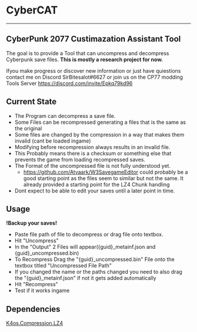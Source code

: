 # CyberCAT
--------

CyberPunk 2077 Custimazation Assistant Tool
--------
The goal is to provide a Tool that can uncompress and decompress Cyberpunk save files.
**This is mostly a research project for now.**

Ifyou make progress or discover new information or just have quiestions contact me on Discord SirBitesalot#6627 or join us on the CP77 modding Tools Server https://discord.com/invite/Epkq79kd96

Current State
--------
- The Program can decompress a save file.
- Some Files can be recompressed generating a files that is the same as the original
- Some files are changed by the compression in a way that makes them invalid (cant be loaded ingame)
- Modifying before recompression always results in an invalid file.
- This Probably means there is a checksum or something else that prevents the game from loading recompressed saves.
- The Format of the uncompressed file is not fully understood yet.
   - https://github.com/Atvaark/W3SavegameEditor could probably be a good starting point as the files seem to similar but not the same. It already provided a starting point for the LZ4 Chunk handling
- Dont expect to be able to edit your saves until a later point in time.


Usage
--------
**!Backup your saves!**
- Paste file path of file to decompress or drag file onto textbox.
- Hit "Uncompress"
- In the "Output" 2 Files will appear({guid}\_metainf.json and {guid}\_uncompressed.bin)
- To Recompress Drag the "{guid}\_uncompressed.bin" File onto the textbox titled "Uncompressed File Path"
- If you changed the name or the paths changed you need to also drag the "{guid}\_metainf.json" if not it gets added automatically
- Hit "Recompress"
- Test if it works ingame

Dependencies
--------
[K4os.Compression.LZ4][0]

[0]:https://github.com/MiloszKrajewski/K4os.Compression.LZ4
